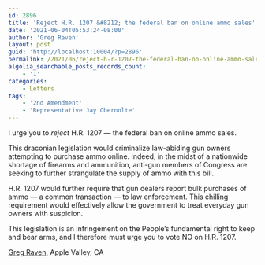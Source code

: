 ```yaml
---
id: 2896
title: 'Reject H.R. 1207 &#8212; the federal ban on online ammo sales'
date: '2021-06-04T05:53:24-08:00'
author: 'Greg Raven'
layout: post
guid: 'http://localhost:10004/?p=2896'
permalink: /2021/06/reject-h-r-1207-the-federal-ban-on-online-ammo-sales/
algolia_searchable_posts_records_count:
    - '1'
categories:
    - Letters
tags:
    - '2nd Amendment'
    - 'Representative Jay Obernolte'
---
```


I urge you to *reject* H.R. 1207 — the federal ban on online ammo sales.

This draconian legislation would criminalize law-abiding gun owners attempting to purchase ammo online. Indeed, in the midst of a nationwide shortage of firearms and ammunition, anti-gun members of Congress are seeking to further strangulate the supply of ammo with this bill.

H.R. 1207 would further require that gun dealers report bulk purchases of ammo — a common transaction — to law enforcement. This chilling requirement would effectively allow the government to treat everyday gun owners with suspicion.

This legislation is an infringement on the People’s fundamental right to keep and bear arms, and I therefore must urge you to vote NO on H.R. 1207.

[Greg Raven](https://www.gregraven.org/), Apple Valley, CA